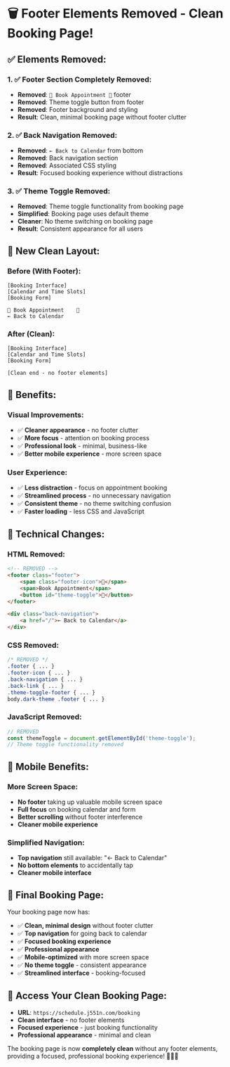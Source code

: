# 🗑️ **Footer Elements Removed - Clean Booking Page!**

## ✅ **Elements Removed:**

### **1. ✅ Footer Section Completely Removed:**
- **Removed**: `📅 Book Appointment 🌙` footer
- **Removed**: Theme toggle button from footer
- **Removed**: Footer background and styling
- **Result**: Clean, minimal booking page without footer clutter

### **2. ✅ Back Navigation Removed:**
- **Removed**: `← Back to Calendar` from bottom
- **Removed**: Back navigation section
- **Removed**: Associated CSS styling
- **Result**: Focused booking experience without distractions

### **3. ✅ Theme Toggle Removed:**
- **Removed**: Theme toggle functionality from booking page
- **Simplified**: Booking page uses default theme
- **Cleaner**: No theme switching on booking page
- **Result**: Consistent appearance for all users

## 🎨 **New Clean Layout:**

### **Before (With Footer):**
```
[Booking Interface]
[Calendar and Time Slots]
[Booking Form]

📅 Book Appointment    🌙
← Back to Calendar
```

### **After (Clean):**
```
[Booking Interface]
[Calendar and Time Slots]
[Booking Form]

[Clean end - no footer elements]
```

## 🎯 **Benefits:**

### **Visual Improvements:**
- ✅ **Cleaner appearance** - no footer clutter
- ✅ **More focus** - attention on booking process
- ✅ **Professional look** - minimal, business-like
- ✅ **Better mobile experience** - more screen space

### **User Experience:**
- ✅ **Less distraction** - focus on appointment booking
- ✅ **Streamlined process** - no unnecessary navigation
- ✅ **Consistent theme** - no theme switching confusion
- ✅ **Faster loading** - less CSS and JavaScript

## 🔧 **Technical Changes:**

### **HTML Removed:**
```html
<!-- REMOVED -->
<footer class="footer">
    <span class="footer-icon">📅</span>
    <span>Book Appointment</span>
    <button id="theme-toggle">🌙</button>
</footer>

<div class="back-navigation">
    <a href="/">← Back to Calendar</a>
</div>
```

### **CSS Removed:**
```css
/* REMOVED */
.footer { ... }
.footer-icon { ... }
.back-navigation { ... }
.back-link { ... }
.theme-toggle-footer { ... }
body.dark-theme .footer { ... }
```

### **JavaScript Removed:**
```javascript
// REMOVED
const themeToggle = document.getElementById('theme-toggle');
// Theme toggle functionality removed
```

## 📱 **Mobile Benefits:**

### **More Screen Space:**
- **No footer** taking up valuable mobile screen space
- **Full focus** on booking calendar and form
- **Better scrolling** without footer interference
- **Cleaner mobile experience**

### **Simplified Navigation:**
- **Top navigation** still available: "← Back to Calendar"
- **No bottom elements** to accidentally tap
- **Cleaner mobile interface**

## 🎉 **Final Booking Page:**

Your booking page now has:
- ✅ **Clean, minimal design** without footer clutter
- ✅ **Top navigation** for going back to calendar
- ✅ **Focused booking experience** 
- ✅ **Professional appearance**
- ✅ **Mobile-optimized** with more screen space
- ✅ **No theme toggle** - consistent appearance
- ✅ **Streamlined interface** - booking-focused

## 🚀 **Access Your Clean Booking Page:**

- **URL**: `https://schedule.j551n.com/booking`
- **Clean interface** - no footer elements
- **Focused experience** - just booking functionality
- **Professional appearance** - minimal and clean

The booking page is now **completely clean** without any footer elements, providing a focused, professional booking experience! 🎯📅✨
